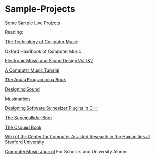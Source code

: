 # Sample-Projects
Some Sample Live Projects


Reading:

[The Technology of Computer Music](https://www.amazon.com/Technology-Computer-Music-Max-Mathews/dp/0262130505)

[Oxford Handbook of Computer Music](https://global.oup.com/academic/product/the-oxford-handbook-of-computer-music-9780195331615?cc=us&lang=en&)

[Electronic Music and Sound Design Vol 1&2](https://virtual-sound.com/)

[A Computer Music Turorial](https://mitpress.mit.edu/books/computer-music-tutorial)

[The Audio Programming Book](https://mitpress.mit.edu/books/audio-programming-book)

[Designing Sound](https://mitpress.mit.edu/books/designing-sound)

[Musimathics](https://mitpress.mit.edu/books/musimathics)

[Designing Software Sythesizer Plugins in C++](http://www.willpirkle.com/about/books/)

[The Supercollider Book](https://mitpress.mit.edu/books/supercollider-book)

[The Csound Book](https://mitpress.mit.edu/books/csound-book)

[Wiki of the Center for Computer Assisted Research in the Humanities at Stanford University ](http://wiki.ccarh.org/wiki/Main_Page)

[Computer Music Journal](https://www.mitpressjournals.org/cmj) For Scholars and University Alumni


